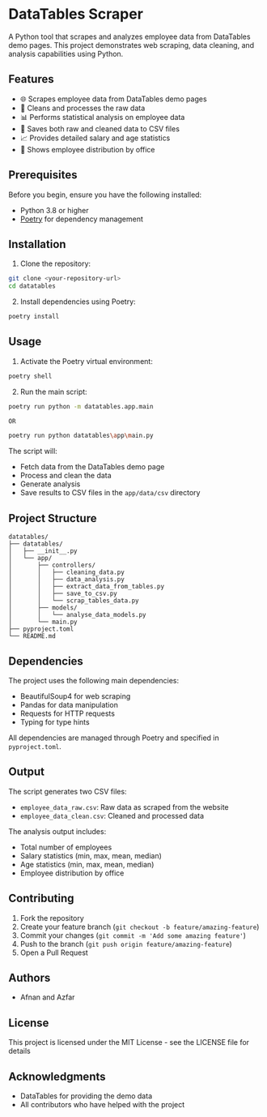 # DataTables Scraper

A Python tool that scrapes and analyzes employee data from DataTables demo pages. This project demonstrates web scraping, data cleaning, and analysis capabilities using Python.

## Features

- 🌐 Scrapes employee data from DataTables demo pages
- 🧹 Cleans and processes the raw data
- 📊 Performs statistical analysis on employee data
- 💾 Saves both raw and cleaned data to CSV files
- 📈 Provides detailed salary and age statistics
- 🏢 Shows employee distribution by office

## Prerequisites

Before you begin, ensure you have the following installed:
- Python 3.8 or higher
- [Poetry](https://python-poetry.org/docs/#installation) for dependency management

## Installation

1. Clone the repository:
```bash
git clone <your-repository-url>
cd datatables
```

2. Install dependencies using Poetry:
```bash
poetry install
```

## Usage

1. Activate the Poetry virtual environment:
```bash
poetry shell
```

2. Run the main script:
```bash
poetry run python -m datatables.app.main

OR

poetry run python datatables\app\main.py
```

The script will:
- Fetch data from the DataTables demo page
- Process and clean the data
- Generate analysis
- Save results to CSV files in the `app/data/csv` directory

## Project Structure

```
datatables/
├── datatables/
│   ├── __init__.py
│   └── app/
│       ├── controllers/
│       │   ├── cleaning_data.py
│       │   ├── data_analysis.py
│       │   ├── extract_data_from_tables.py
│       │   ├── save_to_csv.py
│       │   └── scrap_tables_data.py
│       ├── models/
│       │   └── analyse_data_models.py
│       └── main.py
├── pyproject.toml
└── README.md
```

## Dependencies

The project uses the following main dependencies:
- BeautifulSoup4 for web scraping
- Pandas for data manipulation
- Requests for HTTP requests
- Typing for type hints

All dependencies are managed through Poetry and specified in `pyproject.toml`.

## Output

The script generates two CSV files:
- `employee_data_raw.csv`: Raw data as scraped from the website
- `employee_data_clean.csv`: Cleaned and processed data

The analysis output includes:
- Total number of employees
- Salary statistics (min, max, mean, median)
- Age statistics (min, max, mean, median)
- Employee distribution by office

## Contributing

1. Fork the repository
2. Create your feature branch (`git checkout -b feature/amazing-feature`)
3. Commit your changes (`git commit -m 'Add some amazing feature'`)
4. Push to the branch (`git push origin feature/amazing-feature`)
5. Open a Pull Request

## Authors

- Afnan and Azfar

## License

This project is licensed under the MIT License - see the LICENSE file for details

## Acknowledgments

- DataTables for providing the demo data
- All contributors who have helped with the project
